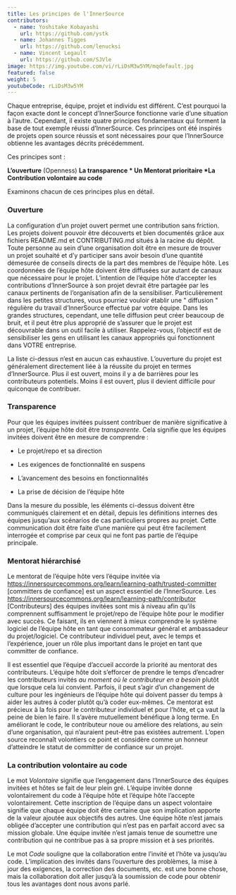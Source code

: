 ```yaml
---
title: Les principes de l'InnerSource
contributors:
  - name: Yoshitake Kobayashi
    url: https://github.com/ystk
  - name: Johannes Tigges
    url: https://github.com/lenucksi
  - name: Vincent Legault
    url: https://github.com/SJVle
image: https://img.youtube.com/vi/rLiDsM3w5YM/mqdefault.jpg
featured: false
weight: 5
youtubeCode: rLiDsM3w5YM
---
```

<div class="paragraph">
<p>Chaque entreprise, équipe, projet et individu est différent.
C&#8217;est pourquoi la façon exacte dont le concept d&#8217;InnerSource fonctionne varie d&#8217;une situation à l&#8217;autre.
Cependant, il existe quatre principes fondamentaux qui forment la base de tout exemple réussi d&#8217;InnerSource.
Ces principes ont été inspirés de projets open source réussis et sont nécessaires pour que l&#8217;InnerSource obtienne les avantages décrits précédemment.</p>
</div>
<div class="paragraph">
<p>Ces principes sont :</p>
</div>
<div class="paragraph">
<p><strong>L&#8217;ouverture</strong> (Openness)
<strong>La transparence
* Un Mentorat prioritaire
*La Contribution volontaire au code</strong></p>
</div>
<div class="paragraph">
<p>Examinons chacun de ces principes plus en détail.</p>
</div>
<div class="sect2">
<h3 id="_ouverture">Ouverture</h3>
<div class="paragraph">
<p>La configuration d&#8217;un projet ouvert permet une contribution sans friction.
Les projets doivent pouvoir être découverts et bien documentés grâce aux fichiers README.md et CONTRIBUTING.md situés à la racine du dépôt.
Toute personne au sein d&#8217;une organisation doit être en mesure de trouver un projet souhaité et d&#8217;y participer sans avoir besoin d&#8217;une quantité démesurée de conseils directs de la part des membres de l&#8217;équipe hôte.
Les coordonnées de l&#8217;équipe hôte doivent être diffusées sur autant de canaux que nécessaire pour le projet.
L&#8217;intention de l&#8217;équipe hôte d&#8217;accepter les contributions d&#8217;InnerSource à son projet devrait être partagée par les canaux pertinents de l&#8217;organisation afin de la sensibiliser.
Particulièrement dans les petites structures, vous pourriez vouloir établir une " diffusion " régulière du travail d&#8217;InnerSource effectué par votre équipe.
Dans les grandes structures, cependant, une telle diffusion peut créer beaucoup de bruit, et il peut être plus approprié de s&#8217;assurer que le projet est découvrable dans un outil facile à utiliser.
Rappelez-vous, l&#8217;objectif est de sensibiliser les gens en utilisant les canaux appropriés qui fonctionnent dans VOTRE entreprise.</p>
</div>
<div class="paragraph">
<p>La liste ci-dessus n&#8217;est en aucun cas exhaustive.
L&#8217;ouverture du projet est généralement directement liée à la réussite du projet en termes d&#8217;InnerSource.
Plus il est ouvert, moins il y a de barrières pour les contributeurs potentiels.
Moins il est ouvert, plus il devient difficile pour quiconque de contribuer.</p>
</div>
</div>
<div class="sect2">
<h3 id="_transparence">Transparence</h3>
<div class="paragraph">
<p>Pour que les équipes invitées puissent contribuer de manière significative à un projet, l&#8217;équipe hôte doit être <em>transparente</em>.
Cela signifie que les équipes invitées doivent être en mesure de comprendre :</p>
</div>
<div class="ulist">
<ul>
<li>
<p>Le projet/repo et sa direction</p>
</li>
<li>
<p>Les exigences de fonctionnalité en suspens</p>
</li>
<li>
<p>L&#8217;avancement des besoins en fonctionnalités</p>
</li>
<li>
<p>La prise de décision de l&#8217;équipe hôte</p>
</li>
</ul>
</div>
<div class="paragraph">
<p>Dans la mesure du possible, les éléments ci-dessus doivent être communiqués clairement et en détail, depuis les définitions internes des équipes jusqu&#8217;aux scénarios de cas particuliers propres au projet.
Cette communication doit être faite d&#8217;une manière qui peut être facilement interrogée et comprise par ceux qui ne font pas partie de l&#8217;équipe principale.</p>
</div>
</div>
<div class="sect2">
<h3 id="_mentorat_hiérarchisé">Mentorat hiérarchisé</h3>
<div class="paragraph">
<p>Le mentorat de l&#8217;équipe hôte vers l&#8217;équipe invitée via <a href="https://innersourcecommons.org/learn/learning-path/trusted-committer" class="bare">https://innersourcecommons.org/learn/learning-path/trusted-committer</a> [committers de confiance] est un aspect essentiel de l&#8217;InnerSource.
Les <a href="https://innersourcecommons.org/learn/learning-path/contributor" class="bare">https://innersourcecommons.org/learn/learning-path/contributor</a> [Contributeurs] des équipes invitées sont mis à niveau afin qu&#8217;ils comprennent suffisamment le projet/repo de l&#8217;équipe hôte pour le modifier avec succès.
Ce faisant, ils en viennent à mieux comprendre le système logiciel de l&#8217;équipe hôte en tant que consommateur général et ambassadeur du projet/logiciel.
Ce contributeur individuel peut, avec le temps et l&#8217;expérience, jouer un rôle plus important dans le projet en tant que committer de confiance.</p>
</div>
<div class="paragraph">
<p>Il est essentiel que l&#8217;équipe d&#8217;accueil accorde la priorité au mentorat des contributeurs.
L&#8217;équipe hôte doit s&#8217;efforcer de prendre le temps d&#8217;encadrer les contributeurs invités <em>au moment où le contributeur en a besoin</em> plutôt que lorsque cela lui convient.
Parfois, il peut s&#8217;agir d&#8217;un changement de culture pour les ingénieurs de l&#8217;équipe hôte qui doivent passer du temps à aider les autres à coder plutôt qu&#8217;à coder eux-mêmes.
Ce mentorat est précieux à la fois pour le contributeur individuel et pour l&#8217;hôte, et ça vaut la peine de bien le faire.
Il s&#8217;avère mutuellement bénéfique à long terme. En améliorant le code, le contributeur noue ou améliore des relations, au sein d&#8217;une organisation, qui n&#8217;auraient peut-être pas existées autrement.
L&#8217;open source reconnaît volontiers ce point et considère comme un honneur d&#8217;atteindre le statut de committer de confiance sur un projet.</p>
</div>
</div>
<div class="sect2">
<h3 id="_la_contribution_volontaire_au_code">La contribution volontaire au code</h3>
<div class="paragraph">
<p>Le mot <em>Volontaire</em> signifie que l&#8217;engagement dans l&#8217;InnerSource des équipes invitées et hôtes se fait de leur plein gré.
L&#8217;équipe invitée donne volontairement du code à l&#8217;équipe hôte et l&#8217;équipe hôte l&#8217;accepte volontairement.
Cette inscription de l&#8217;équipe dans un aspect volontaire signifie que chaque équipe doit être certaine que son implication apporte de la valeur ajoutée aux objectifs des autres.
Une équipe hôte n&#8217;est jamais obligée d&#8217;accepter une contribution qui n&#8217;est pas en parfait accord avec sa mission globale.
Une équipe invitée n&#8217;est jamais tenue de soumettre une contribution qui ne contribue pas à sa propre mission et à ses priorités.</p>
</div>
<div class="paragraph">
<p>Le mot <em>Code</em> souligne que la collaboration entre l&#8217;invité et l&#8217;hôte va jusqu&#8217;au code.
L&#8217;implication des invités dans l&#8217;ouverture des problèmes, la mise à jour des exigences, la correction des documents, etc. est une bonne chose, mais la collaboration doit aller jusqu&#8217;à la soumission de code pour obtenir tous les avantages dont nous avons parlé.</p>
</div>
</div>
<!--- This file autogenerated from https://github.com/InnerSourceCommons/InnerSourceLearningPath/blob/master/scripts -->